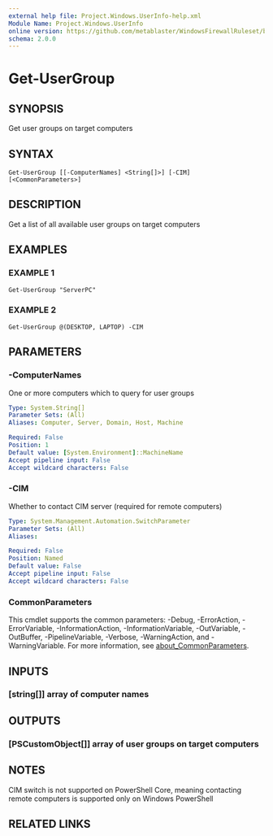 ```yaml
---
external help file: Project.Windows.UserInfo-help.xml
Module Name: Project.Windows.UserInfo
online version: https://github.com/metablaster/WindowsFirewallRuleset/blob/develop/Modules/Project.Windows.UserInfo/Help/en-US/Get-UserGroup.md
schema: 2.0.0
---
```


# Get-UserGroup

## SYNOPSIS
Get user groups on target computers

## SYNTAX

```
Get-UserGroup [[-ComputerNames] <String[]>] [-CIM] [<CommonParameters>]
```

## DESCRIPTION
Get a list of all available user groups on target computers

## EXAMPLES

### EXAMPLE 1
```
Get-UserGroup "ServerPC"
```

### EXAMPLE 2
```
Get-UserGroup @(DESKTOP, LAPTOP) -CIM
```

## PARAMETERS

### -ComputerNames
One or more computers which to query for user groups

```yaml
Type: System.String[]
Parameter Sets: (All)
Aliases: Computer, Server, Domain, Host, Machine

Required: False
Position: 1
Default value: [System.Environment]::MachineName
Accept pipeline input: False
Accept wildcard characters: False
```

### -CIM
Whether to contact CIM server (required for remote computers)

```yaml
Type: System.Management.Automation.SwitchParameter
Parameter Sets: (All)
Aliases:

Required: False
Position: Named
Default value: False
Accept pipeline input: False
Accept wildcard characters: False
```

### CommonParameters
This cmdlet supports the common parameters: -Debug, -ErrorAction, -ErrorVariable, -InformationAction, -InformationVariable, -OutVariable, -OutBuffer, -PipelineVariable, -Verbose, -WarningAction, and -WarningVariable. For more information, see [about_CommonParameters](http://go.microsoft.com/fwlink/?LinkID=113216).

## INPUTS

### [string[]] array of computer names
## OUTPUTS

### [PSCustomObject[]] array of user groups on target computers
## NOTES
CIM switch is not supported on PowerShell Core, meaning contacting remote computers
is supported only on Windows PowerShell

## RELATED LINKS
